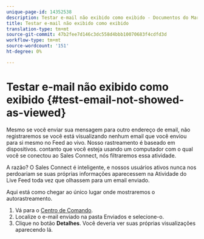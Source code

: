```yaml
---
unique-page-id: 14352538
description: Testar e-mail não exibido como exibido - Documentos do Marketing - Documentação do produto
title: Testar e-mail não exibido como exibido
translation-type: tm+mt
source-git-commit: 47b2fee7d146c3dc558d4bbb10070683f4cdfd3d
workflow-type: tm+mt
source-wordcount: '151'
ht-degree: 0%

---
```



# Testar e-mail não exibido como exibido {#test-email-not-showed-as-viewed}

Mesmo se você enviar sua mensagem para outro endereço de email, não registraremos se você está visualizando nenhum email que você enviou para si mesmo no Feed ao vivo. Nosso rastreamento é baseado em dispositivos. contanto que você esteja usando um computador com o qual você se conectou ao Sales Connect, nós filtraremos essa atividade.

A razão? O Sales Connect é inteligente, e nossos usuários ativos nunca nos perdoariam se suas próprias informações aparecessem na Atividade do Live Feed toda vez que olhassem para um email enviado.

Aqui está como chegar ao único lugar onde mostraremos o autorastreamento.

1. Vá para o [Centro de Comando](http://toutapp.com/next#emails/command_center).
1. Localize o e-mail enviado na pasta Enviados e selecione-o.
1. Clique no botão **Detalhes**. Você deveria ver suas próprias visualizações aparecendo lá.

